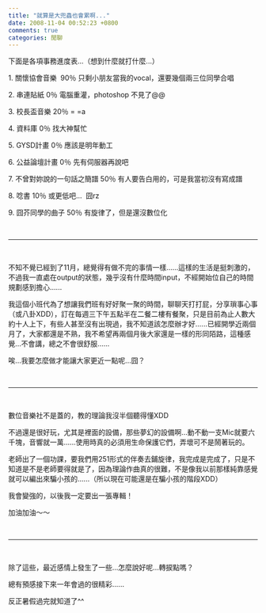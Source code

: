 ```yaml
---
title: "就算是大兜蟲也會累啊..."
date: 2008-11-04 00:52:23 +0800
comments: true
categories: 閒聊
---
```

<p>下面是各項事務進度表...（想到什麼就打什麼...）</p><p>1. 關懷協會音樂&nbsp; 90％ 只剩小朋友當我的vocal，還要幾個兩三位同學合唱</p><p>2. 串連貼紙 0％ 電腦重灌，photoshop 不見了@@</p><p>3. 校長盃音樂 20％ = =a</p><p>4. 資料庫 0％ 找大神幫忙</p><p>5. GYSD計畫 0％ 應該是明年動工</p><p>6. 公益論壇計畫 0％ 先有伺服器再說吧</p><p>7. 不曾對妳說的一句話之簡譜 50％ 有人要告白用的，可是我當初沒有寫成譜</p><p>8. 唸書 10％ 或更低吧...&nbsp; 囧rz</p><p>9. 囧芥同學的曲子 50％ 有旋律了，但是還沒數位化</p><p>&nbsp;</p><hr /><p>&nbsp;</p><p>不知不覺已經到了11月，總覺得有做不完的事情一樣......這樣的生活是挺刺激的，不過我一直處在output的狀態，幾乎沒有什麼時間input，不經開始位自己的時間規劃感到擔心......</p><p>我這個小班代為了想讓我們班有好好聚一聚的時間，聊聊天打打屁，分享瑣事心事（或八卦XDD），訂在每週三下午五點半在二餐二樓有餐聚，只是目前為止人數大約十人上下，有些人甚至沒有出現過，我不知道該怎麼辦才好......已經開學近兩個月了，大家都還是不熟，我不希望再兩個月後大家還是一樣的形同陌路，這種感覺...不會講，總之不會很舒服......</p><p>唉...我要怎麼做才能讓大家更近一點呢...囧？</p><p>&nbsp;</p><hr /><p>&nbsp;</p><p>數位音樂社不是蓋的，教的理論我沒半個聽得懂XDD</p><p>不過還是很好玩，尤其是裡面的設備，那些夢幻的設備啊...動不動一支Mic就要六千塊，音響就一萬......使用時真的必須用生命保護它們，弄壞可不是鬧著玩的。</p><p>老師出了一個功課，要我們用251形式的伴奏去鋪旋律，我完成是完成了，只是不知道是不是老師要得就是了，因為理論作曲真的很難，不是像我以前那樣純靠感覺就可以編出來騙小孩的......（所以現在可能還是在騙小孩的階段XDD）</p><p>我會變強的，以後我一定要出一張專輯！</p><p>加油加油～～</p><p>&nbsp;</p><hr /><p>&nbsp;</p><p>除了這些，最近感情上發生了一些...怎麼說好呢...轉捩點嗎？</p><p>總有預感接下來一年會過的很精彩......</p><p>反正暑假過完就知道了^^</p>
